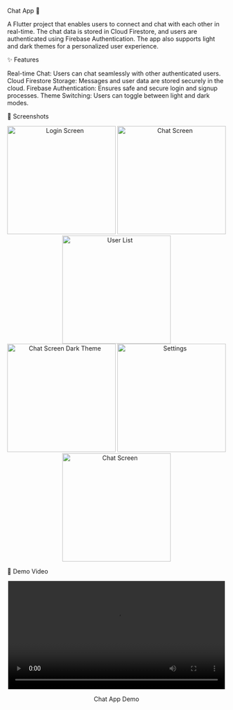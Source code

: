 Chat App 💬

A Flutter project that enables users to connect and chat with each other in real-time. The chat data is stored in Cloud Firestore, and users are authenticated using Firebase Authentication. The app also supports light and dark themes for a personalized user experience.

✨ Features

Real-time Chat: Users can chat seamlessly with other authenticated users.
Cloud Firestore Storage: Messages and user data are stored securely in the cloud.
Firebase Authentication: Ensures safe and secure login and signup processes.
Theme Switching: Users can toggle between light and dark modes.

📱 Screenshots

<div align="center"> 
  <img src="https://github.com/user-attachments/assets/9124eba0-c7a4-44a2-8b08-9b31183051ba" alt="Login Screen" width="250"/> 
  <img src="https://github.com/user-attachments/assets/40dad1e0-f280-4063-94b6-0d12bf9a66b4" alt="Chat Screen" width="250"/> 
  <img src="https://github.com/user-attachments/assets/b85b0a24-c47d-4065-8be6-ea5c66097293" alt="User List" width="250"/> </div> 
  <div align="center"> 
    <img src="https://github.com/user-attachments/assets/c660f2a6-25cf-4667-9189-c34effc73a78" alt="Chat Screen Dark Theme" width="250"/>
    <img src="https://github.com/user-attachments/assets/c20b3939-98b7-49df-9394-56c9f0544d8a" alt="Settings" width="250"/>
  <img src="https://github.com/user-attachments/assets/597d4117-5d6f-4c87-b5c6-3a316fcb5dfd" alt="Chat Screen" width="250"/> </div>

🎥 Demo Video

<div align="center"> <video src="https://github.com/user-attachments/assets/f65b353e-b30b-4baa-8950-fe942a87001f" width="500" controls></video> <p>Chat App Demo</p> </div>
